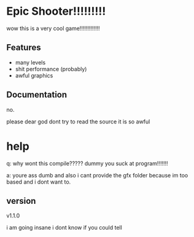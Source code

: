 # Epic Shooter!!!!!!!!!

wow this is a very cool game!!!!!!!!!!!!!

## Features

- many levels
- shit performance (probably)
- awful graphics

## Documentation

no.

please dear god dont try to read the source it is so awful

# help

q: why wont this compile????? dummy you suck at program!!!!!!!

a: youre ass dumb and also i cant provide the gfx folder because im too based and i dont want to.

## version

v1.1.0

i am going insane i dont know if you could tell
